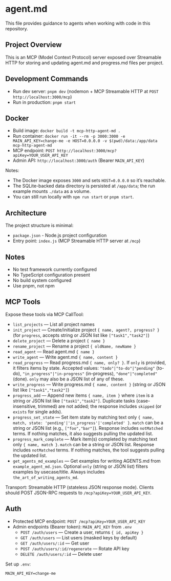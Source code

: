 # agent.md

This file provides guidance to agents when working with code in this repository.

## Project Overview

This is an MCP (Model Context Protocol) server exposed over Streamable HTTP for storing and updating agent.md and progress.md files per project.

## Development Commands

- Run dev server: `pnpm dev` (nodemon + MCP Streamable HTTP at `POST http://localhost:3000/mcp`)
- Run in production: `pnpm start`

## Docker

- Build image: `docker build -t mcp-http-agent-md .`
- Run container: `docker run -it --rm -p 3000:3000 -e MAIN_API_KEY=change-me -e HOST=0.0.0.0 -v $(pwd)/data:/app/data mcp-http-agent-md`
- MCP endpoint: `POST http://localhost:3000/mcp?apiKey=YOUR_USER_API_KEY`
- Admin API: `http://localhost:3000/auth` (Bearer `MAIN_API_KEY`)

Notes:
- The Docker image exposes `3000` and sets `HOST=0.0.0.0` so it’s reachable.
- The SQLite-backed data directory is persisted at `/app/data`; the run example mounts `./data` as a volume.
- You can still run locally with `npm run start` or `pnpm start`.

## Architecture

The project structure is minimal:
- `package.json` - Node.js project configuration
- Entry point: `index.js` (MCP Streamable HTTP server at `/mcp`)

## Notes

- No test framework currently configured
- No TypeScript configuration present
- No build system configured
- Use pnpm, not npm

## MCP Tools

Expose these tools via MCP CallTool:
- `list_projects` — List all project names
- `init_project` — Create/initialize project `{ name, agent?, progress? }` (for `progress`, accepts string or JSON list like `["task1","task2"]`)
- `delete_project` — Delete a project `{ name }`
- `rename_project` — Rename a project `{ oldName, newName }`
- `read_agent` — Read agent.md `{ name }`
- `write_agent` — Write agent.md `{ name, content }`
- `read_progress` — Read progress.md `{ name, only? }`. If `only` is provided, it filters items by state. Accepted values: `"todo"|"to-do"|"pending"` (to-do), `"in_progress"|"in-progress"` (in-progress), `"done"|"completed"` (done). `only` may also be a JSON list of any of these.
- `write_progress` — Write progress.md `{ name, content }` (string or JSON list like `["task1","task2"]`)
- `progress_add` — Append new items `{ name, item }` where `item` is a string or JSON list like `["task1","task2"]`. Duplicate tasks (case-insensitive, trimmed) are not added; the response includes `skipped` (or `exists` for single adds).
- `progress_set_state` — Set item state by matching text only `{ name, match, state: 'pending'|'in_progress'|'completed' }`. `match` can be a string or JSON list (e.g., `["foo","bar"]`). Response includes `notMatched` terms. If nothing matches, it also suggests pulling the updated list.
- `progress_mark_complete` — Mark item(s) completed by matching text only `{ name, match }`. `match` can be a string or JSON list. Response includes `notMatched` terms. If nothing matches, the tool suggests pulling the updated list.
- `get_agents_md_examples` — Get examples for writing AGENTS.md from `example_agent_md.json`. Optional `only` (string or JSON list) filters examples by usecase/title. Always includes `the_art_of_writing_agents_md`.

Transport: Streamable HTTP (stateless JSON response mode). Clients should POST JSON-RPC requests to `/mcp?apiKey=YOUR_USER_API_KEY`.

## Auth

- Protected MCP endpoint: `POST /mcp?apiKey=YOUR_USER_API_KEY`
- Admin endpoints (Bearer token): `MAIN_API_KEY` from `.env`
  - `POST /auth/users` — Create a user, returns `{ id, apiKey }`
  - `GET /auth/users` — List users (masked keys by default)
  - `GET /auth/users/:id` — Get user
  - `POST /auth/users/:id/regenerate` — Rotate API key
  - `DELETE /auth/users/:id` — Delete user

Set up `.env`:

```
MAIN_API_KEY=change-me
```
